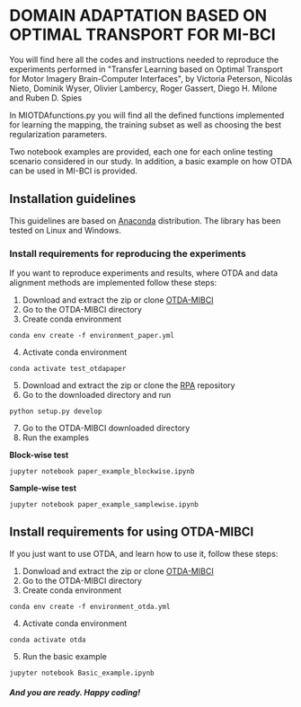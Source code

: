 # DOMAIN ADAPTATION BASED ON OPTIMAL TRANSPORT FOR MI-BCI

You will find here all the codes and instructions needed to reproduce the experiments performed in "Transfer Learning based on Optimal Transport for Motor Imagery Brain-Computer Interfaces", by Victoria Peterson, Nicolás Nieto, Dominik Wyser, Olivier Lambercy, Roger Gassert, Diego H. Milone and Ruben D. Spies

In MIOTDAfunctions.py you will find all the defined functions implemented for learning the mapping, the training subset as well as choosing the best regularization parameters. 

Two notebook examples are provided, each one for each online testing scenario considered in our study. In addition, a basic example on how OTDA can be used in MI-BCI is provided.  
## Installation guidelines
This guidelines are based on [Anaconda](https://www.anaconda.com/distribution/) distribution.
The library has been tested on Linux and Windows.

### Install requirements for reproducing the experiments
If you want to reproduce experiments and results, where OTDA and data alignment methods are implemented follow these steps:
1. Download and extract the zip or clone [OTDA-MIBCI](https://github.com/vpeterson/otda-mibci.git)
2. Go to the OTDA-MIBCI directory
3. Create conda environment
```
conda env create -f environment_paper.yml
```
4. Activate conda environment
```
conda activate test_otdapaper
```
5. Download and extract the zip or clone the [RPA](https://github.com/plcrodrigues/RPA)
 repository
6. Go to the downloaded directory and run
```
python setup.py develop
```
7. Go to the OTDA-MIBCI downloaded directory
8. Run the examples

**Block-wise test**
```
jupyter notebook paper_example_blockwise.ipynb
```
**Sample-wise test**
```
jupyter notebook paper_example_samplewise.ipynb
```
## Install requirements for using OTDA-MIBCI
If you just want to use OTDA, and learn how to use it, follow these steps:
1. Donwload and extract the zip or clone [OTDA-MIBCI](https://github.com/vpeterson/otda-mibci.git)
2. Go to the OTDA-MIBCI directory
3. Create conda environment
```
conda env create -f environment_otda.yml
```
4. Activate conda environment
```
conda activate otda
```
5. Run the basic example
```
jupyter notebook Basic_example.ipynb
```
##### And you are ready. Happy coding!

